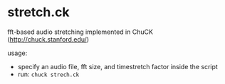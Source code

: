 # stretch.ck
fft-based audio stretching implemented in ChuCK (http://chuck.stanford.edu/)

usage:
- specify an audio file, fft size, and timestretch factor inside the script
- run: `chuck strech.ck`     
